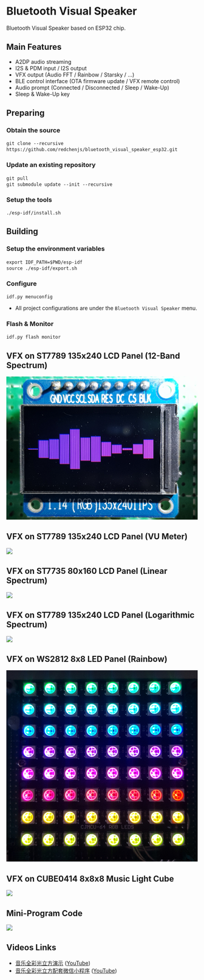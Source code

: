 Bluetooth Visual Speaker
========================

Bluetooth Visual Speaker based on ESP32 chip.

## Main Features

* A2DP audio streaming
* I2S & PDM input / I2S output
* VFX output (Audio FFT / Rainbow / Starsky / ...)
* BLE control interface (OTA firmware update / VFX remote control)
* Audio prompt (Connected / Disconnected / Sleep / Wake-Up)
* Sleep & Wake-Up key

## Preparing

### Obtain the source

```
git clone --recursive https://github.com/redchenjs/bluetooth_visual_speaker_esp32.git
```

### Update an existing repository

```
git pull
git submodule update --init --recursive
```

### Setup the tools

```
./esp-idf/install.sh
```

## Building

### Setup the environment variables

```
export IDF_PATH=$PWD/esp-idf
source ./esp-idf/export.sh
```

### Configure

```
idf.py menuconfig
```

* All project configurations are under the `Bluetooth Visual Speaker` menu.

### Flash & Monitor

```
idf.py flash monitor
```

## VFX on ST7789 135x240 LCD Panel (12-Band Spectrum)

<img src="docs/st7789band.png">

## VFX on ST7789 135x240 LCD Panel (VU Meter)

<img src="docs/st7789vu.png">

## VFX on ST7735 80x160 LCD Panel (Linear Spectrum)

<img src="docs/st7735lin.png">

## VFX on ST7789 135x240 LCD Panel (Logarithmic Spectrum)

<img src="docs/st7789log.png">

## VFX on WS2812 8x8 LED Panel (Rainbow)

<img src="docs/ws2812.png">

## VFX on CUBE0414 8x8x8 Music Light Cube

<img src="docs/cube0414.png">

## Mini-Program Code

<img src="docs/acode.jpg">

## Videos Links

* [音乐全彩光立方演示](https://www.bilibili.com/video/av25188707) ([YouTube](https://www.youtube.com/watch?v=F8nfA_mEhPg))
* [音乐全彩光立方配套微信小程序](https://www.bilibili.com/video/av83055233) ([YouTube](https://www.youtube.com/watch?v=HlruQqkIGtc))
